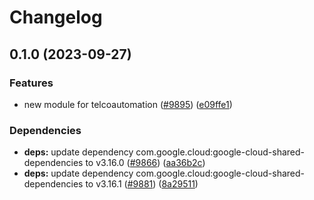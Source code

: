 # Changelog

## 0.1.0 (2023-09-27)

### Features

* new module for telcoautomation ([#9895](https://github.com/googleapis/google-cloud-java/issues/9895)) ([e09ffe1](https://github.com/googleapis/google-cloud-java/commit/e09ffe1948e302d870219c657304f65678a10335))

### Dependencies

* **deps:** update dependency com.google.cloud:google-cloud-shared-dependencies to v3.16.0 ([#9866](https://github.com/googleapis/google-cloud-java/issues/9866)) ([aa36b2c](https://github.com/googleapis/google-cloud-java/commit/aa36b2c3c31b817052239fd771a21d20108b2c31))
* **deps:** update dependency com.google.cloud:google-cloud-shared-dependencies to v3.16.1 ([#9881](https://github.com/googleapis/google-cloud-java/issues/9881)) ([8a29511](https://github.com/googleapis/google-cloud-java/commit/8a2951166eb0305be040cc0ae38be105c437ba25))
